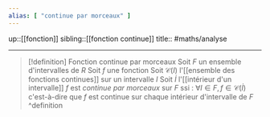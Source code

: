 ```yaml
---
alias: [ "continue par morceaux" ]
---
```

up::[[fonction]]
sibling::[[fonction continue]]
title::
#maths/analyse 

---

> [!definition] Fonction continue par morceaux
> Soit $F$ un ensemble d'intervalles de $R$ 
> Soit $f$ une fonction
> Soit $\mathcal{C}(I)$ l'[[ensemble des fonctions continues]] sur un intervalle $I$
> Soit $\dot{I}$ l'[[intérieur d'un intervalle]]
> $f$ est *continue par morceaux* sur $F$ ssi :
> $\forall I \in F, f \in \mathcal{C}(\dot{I})$
> c'est-à-dire que $f$ est continue sur chaque intérieur d'intervalle de $F$
^definition

